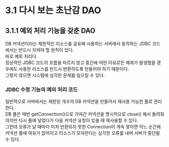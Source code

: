 # 3.1 다시 보는 초난감 DAO

## 3.1.1 예외 처리 기능을 갖춘 DAO

DB 커넥션이라는 제한적인 리소스를 공유해 사용하는 서버에서 동작하는 JDBC 코드에서는 반드시 지켜야 할 원칙이 있다.  
바로 예외 처리다.  
정상적인 JDBC 코드의 흐름을 따르지 않고 중간에 어떤 이유로든 예외가 발생했을 경우에도 사용한 리소스를 반드시 반환하도록 만들어야 하기 때문이다.  
그렇지 않으면 시스템에 심각한 문제를 일으킬 수 있다.

### JDBC 수정 기능의 예외 처리 코드

일반적으로 서버에서는 제한된 개수의 DB 커넥션을 만들어서 재사용 가능한 풀로 관리한다.  
DB 풀은 매번 getConnection()으로 가져간 커넥션을 명시적으로 close() 해서 돌려줘야지만 다시 풀에 넣었다가 다음 커넥션 요청이 있을 때 재사용할 수 있다.  
그런데 오류가 날 때마다 미처 반환되지 못한 Connection이 계속 쌓이면 어느 순간에 커넥션 풀에 여유가 없어지고 리소스가 모자란다는 심각한 오류를 내며 서버가 중단될 수 있다.
